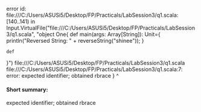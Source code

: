 error id: file:///C:/Users/ASUSi5/Desktop/FP/Practicals/LabSession3/q1.scala:[140..141) in Input.VirtualFile("file:///C:/Users/ASUSi5/Desktop/FP/Practicals/LabSession3/q1.scala", "object One{
    def main(args: Array[String]): Unit={
        println("Reversed String: " + reverseString("shinee"));
    }

    def 
}")
file:///C:/Users/ASUSi5/Desktop/FP/Practicals/LabSession3/q1.scala
file:///C:/Users/ASUSi5/Desktop/FP/Practicals/LabSession3/q1.scala:7: error: expected identifier; obtained rbrace
}
^
#### Short summary: 

expected identifier; obtained rbrace
